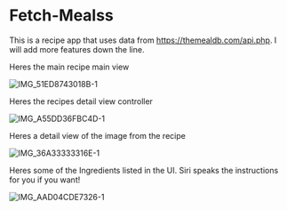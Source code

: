 # Fetch-Mealss

This is a recipe app that uses data from  https://themealdb.com/api.php. I will add more features down the line. 



Heres the main recipe main view

![IMG_51ED8743018B-1](https://github.com/imjusttrynabelikeElon/Fetch-Meals/assets/106272587/80f8f577-ab18-4ec2-9eba-0787b8f11e34)




Heres the recipes detail view controller


![IMG_A55DD36FBC4D-1](https://github.com/imjusttrynabelikeElon/Fetch-Meals/assets/106272587/97c055a0-4578-412e-9535-ee5a45c4afa1)




Heres a detail view of the image from the recipe 




![IMG_36A33333316E-1](https://github.com/imjusttrynabelikeElon/Fetch-Meals/assets/106272587/eed94a60-4e18-42d0-aede-45bb9f543346)






Heres some of the Ingredients listed in the UI. Siri speaks the instructions for you if you want! 





![IMG_AAD04CDE7326-1](https://github.com/imjusttrynabelikeElon/Fetch-Meals/assets/106272587/e1805e2e-25a7-4ede-a017-95de44fd8355)
